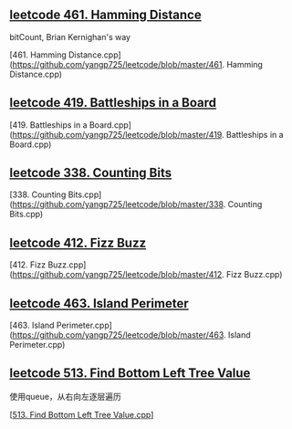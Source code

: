 ## [leetcode 461. Hamming Distance](https://leetcode.com/problems/hamming-distance/?tab=Description)

bitCount, Brian Kernighan's way

[461. Hamming Distance.cpp](https://github.com/yangp725/leetcode/blob/master/461. Hamming Distance.cpp)

## [leetcode 419. Battleships in a Board](https://leetcode.com/problems/battleships-in-a-board)

[419. Battleships in a Board.cpp](https://github.com/yangp725/leetcode/blob/master/419. Battleships in a Board.cpp)

## [leetcode 338. Counting Bits](https://leetcode.com/problems/counting-bits)

[338. Counting Bits.cpp](https://github.com/yangp725/leetcode/blob/master/338. Counting Bits.cpp)

## [leetcode 412. Fizz Buzz](https://leetcode.com/problems/fizz-buzz)

[412. Fizz Buzz.cpp](https://github.com/yangp725/leetcode/blob/master/412. Fizz Buzz.cpp)

## [leetcode 463. Island Perimeter](https://leetcode.com/problems/island-perimeter)

[463. Island Perimeter.cpp](https://github.com/yangp725/leetcode/blob/master/463. Island Perimeter.cpp)

## [leetcode 513. Find Bottom Left Tree Value](https://leetcode.com/problems/find-bottom-left-tree-value)

使用queue，从右向左逐层遍历

[[513. Find Bottom Left Tree Value.cpp](https://github.com/yangp725/leetcode/blob/master/513.%20Find%20Bottom%20Left%20Tree%20Value.cpp)]